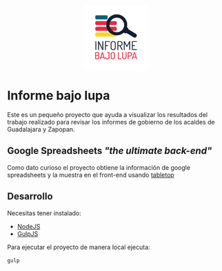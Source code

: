 
<div style="text-align:center"><img width="150" src="src/img/logo.png" /></div>

# Informe bajo lupa

Este es un pequeño proyecto que ayuda a visualizar los resultados del trabajo realizado para revisar los informes de gobierno de los acaldes de Guadalajara y Zapopan.

## Google Spreadsheets *"the ultimate back-end"*

Como dato curioso el proyecto obtiene la información de google spreadsheets y la muestra en el front-end usando [tabletop](https://github.com/jsoma/tabletop)



## Desarrollo

Necesitas tener instalado:

* [NodeJS](https://nodejs.org/en/)
* [GulpJS](http://gulpjs.com/)


Para ejecutar el proyecto de manera local ejecuta:

```
gulp
```
